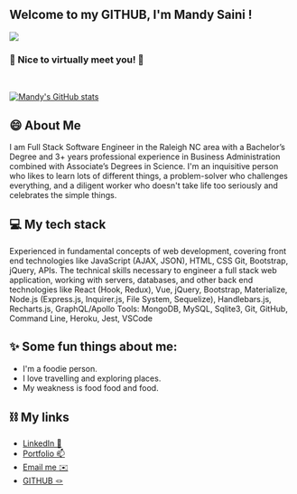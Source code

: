 ## Welcome to my GITHUB, I'm Mandy Saini !

![](https://komarev.com/ghpvc/?username=mandy2324&color=green)

### 👋 Nice to virtually meet you! 🙂

<br>

[![Mandy's GitHub stats](https://github-readme-stats.vercel.app/api?username=mandy2324&count_private=true&theme=highcontrast)](https://github.com/anuraghazra/github-readme-stats)

## 😄 About Me

I am Full Stack Software Engineer in the Raleigh NC area with a Bachelor’s Degree and 3+ years professional experience in Business Administration combined with Associate’s Degrees in Science. I'm an inquisitive person who likes to learn lots of different things, a problem-solver who challenges everything, and a diligent worker who doesn't take life too seriously and celebrates the simple things.

## 💻 My tech stack<br>

Experienced in fundamental concepts of web development, covering front end technologies like JavaScript (AJAX, JSON), HTML, CSS Git, Bootstrap, jQuery, APIs. The technical skills necessary to engineer a full stack web application, working with servers, databases, and other back end technologies like React (Hook, Redux), Vue, jQuery, Bootstrap, Materialize, Node.js (Express.js, Inquirer.js, File System, Sequelize), Handlebars.js, Recharts.js, GraphQL/Apollo Tools: MongoDB, MySQL, Sqlite3, Git, GitHub, Command Line, Heroku, Jest, VSCode


## ✨ Some fun things about me:

- I'm a foodie person.
- I love travelling and exploring places.
- My weakness is food food and food.

## ⛓ My links

- [LinkedIn 🔭](https://www.linkedin.com/in/m23saini/)
- [Portfolio 📫](https://mandy2324.github.io/portfolio_react_v1/)
- [Email me ✉️ ](m23saini@gmail.com)
- [GITHUB 🪢](https://github.com/mandy2324)
